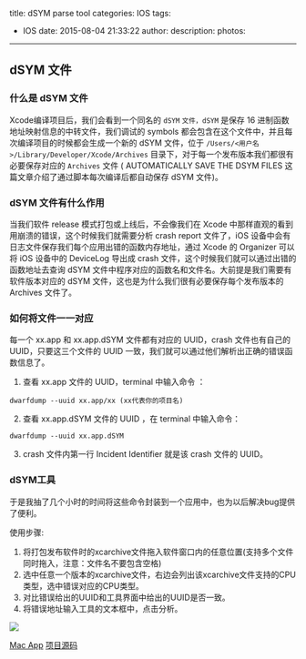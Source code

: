 title: dSYM parse tool
categories: IOS
tags:
  - IOS
date: 2015-08-04 21:33:22
author:
description:
photos:
---
## dSYM 文件

### 什么是 dSYM 文件
Xcode编译项目后，我们会看到一个同名的 `dSYM` `文件，dSYM` 是保存 16 进制函数地址映射信息的中转文件，我们调试的 symbols 都会包含在这个文件中，并且每次编译项目的时候都会生成一个新的 dSYM 文件，位于 `/Users/<用户名>/Library/Developer/Xcode/Archives` 目录下，对于每一个发布版本我们都很有必要保存对应的 `Archives` 文件 ( AUTOMATICALLY SAVE THE DSYM FILES 这篇文章介绍了通过脚本每次编译后都自动保存 dSYM 文件)。


### dSYM 文件有什么作用
当我们软件 release 模式打包或上线后，不会像我们在 Xcode 中那样直观的看到用崩溃的错误，这个时候我们就需要分析 crash report 文件了，iOS 设备中会有日志文件保存我们每个应用出错的函数内存地址，通过 Xcode 的 Organizer 可以将 iOS 设备中的 DeviceLog 导出成 crash 文件，这个时候我们就可以通过出错的函数地址去查询 dSYM 文件中程序对应的函数名和文件名。大前提是我们需要有软件版本对应的 dSYM 文件，这也是为什么我们很有必要保存每个发布版本的 Archives 文件了。

<!-- more -->

### 如何将文件一一对应
每一个 xx.app 和 xx.app.dSYM 文件都有对应的 UUID，crash 文件也有自己的 UUID，只要这三个文件的 UUID 一致，我们就可以通过他们解析出正确的错误函数信息了。

1) 查看 xx.app 文件的 UUID，terminal 中输入命令 ：
```
dwarfdump --uuid xx.app/xx (xx代表你的项目名)
```

2) 查看 xx.app.dSYM 文件的 UUID ，在 terminal 中输入命令：
```
dwarfdump --uuid xx.app.dSYM 
```

3) crash 文件内第一行 Incident Identifier 就是该 crash 文件的 UUID。

### dSYM工具
于是我抽了几个小时的时间将这些命令封装到一个应用中，也为以后解决bug提供了便利。

使用步骤:

1. 将打包发布软件时的xcarchive文件拖入软件窗口内的任意位置(支持多个文件同时拖入，注意：文件名不要包含空格)
2. 选中任意一个版本的xcarchive文件，右边会列出该xcarchive文件支持的CPU类型，选中错误对应的CPU类型。
3. 对比错误给出的UUID和工具界面中给出的UUID是否一致。
4. 将错误地址输入工具的文本框中，点击分析。


![](http://bcs.duapp.com/answerhuang/blog/dsymTool.png)

[Mac App](http://pan.baidu.com/s/1bnkxPvT)
[项目源码](https://github.com/answer-huang/dSYMTools)





















